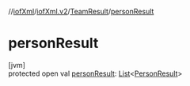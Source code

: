//[iofXml](../../../index.md)/[iofXml.v2](../index.md)/[TeamResult](index.md)/[personResult](person-result.md)

# personResult

[jvm]\
protected open val [personResult](person-result.md): [List](https://docs.oracle.com/javase/8/docs/api/java/util/List.html)<[PersonResult](../-person-result/index.md)>
